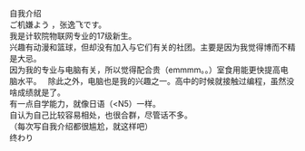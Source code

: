 自我介绍  
ご机嫌よう ，张逸飞です。  
我是计软院物联网专业的17级新生。  
兴趣有动漫和篮球，但却没有加入与它们有关的社团。主要是因为我觉得博而不精是大忌。   
因为我的专业与电脑有关，所以觉得配合贵（emmmm。。）室食用能更快提高电脑水平。  
除此之外，电脑也是我的兴趣之一。高中的时候就接触过编程，虽然没啥成绩就是了。   
有一点自学能力，就像日语（<N5）一样。   
自认为自己比较容易相处，也很合群，尽管话不多。   
（每次写自我介绍都很尴尬，就这样吧）    
终わり


